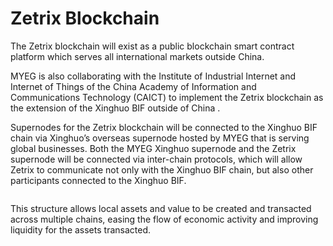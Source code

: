 # Zetrix Blockchain

The Zetrix blockchain will exist as a public blockchain smart contract platform which serves all international markets outside China.

MYEG is also collaborating with the Institute of Industrial Internet and Internet of Things of the China Academy of Information and Communications Technology (CAICT) to implement the Zetrix blockchain as the extension of the Xinghuo BIF outside of China .

Supernodes for the Zetrix blockchain will be connected to the Xinghuo BIF chain via Xinghuo’s overseas supernode hosted by MYEG that is serving global businesses. Both the MYEG Xinghuo supernode and the Zetrix supernode will be connected via inter-chain protocols, which will allow Zetrix to communicate not only with the Xinghuo BIF chain, but also other participants connected to the Xinghuo BIF.

<figure><img src="https://lh6.googleusercontent.com/NWM3hg42En_NmQbBQ-2TN0yICsfb3TPEnkYNWHaJ-H3x2OTl-qi7yHBt8hYkU40FkIsPT79D5b9z6avCUGglAPbSlmvgCzX6Ob4XlZGwhLOPcqB7GFSoX71_sCDJboytrwoev1oPr4JKjF9FzHW5gI-B8SkpZmvebw8XP9GHeK20fWrro63Z6ACvcDas1fBJsoXdSA" alt=""><figcaption></figcaption></figure>

This structure allows local assets and value to be created and transacted across multiple chains, easing the flow of economic activity and improving liquidity for the assets transacted.

